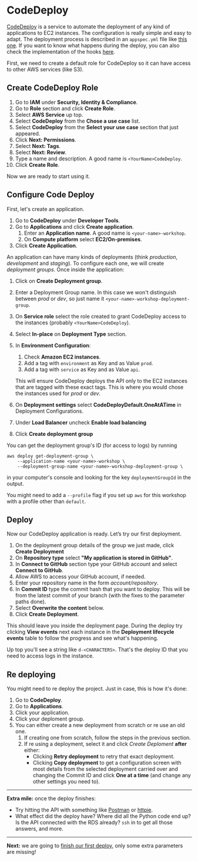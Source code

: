 # CodeDeploy

[CodeDeploy](http://docs.aws.amazon.com/codedeploy/latest/userguide/welcome.html) is a service to automate the deployment of any kind of applications to EC2 instances. The configuration is really simple and easy to adapt. The deployment process is described in an `appspec.yml` file like [this one](/appspec.yml). If you want to know what happens during the deploy, you can also check the implementation of the hooks [here](/infrastructure/aws/codedeploy).

First, we need to create a default role for CodeDeploy so it can have access to other AWS services (like S3).

## Create CodeDeploy Role
1. Go to **IAM** under **Security, Identity & Compliance**.
2. Go to **Role** section and click **Create Role**.
3. Select **AWS Service** up top.
4. Select **CodeDeploy** from the **Chose a use case** list.
5. Select **CodeDeploy** from the **Select your use case** section that just appeared.
6. Click **Next: Permissions**.
7. Select **Next: Tags**.
8. Select **Next: Review**.
9. Type a name and description. A good name is `<YourName>CodeDeploy`.
10. Click **Create Role**.

Now we are ready to start using it.

##  Configure Code Deploy
First, let's create an application.
1. Go to **CodeDeploy** under **Developer Tools**.
2. Go to **Applications** and click **Create application**.
   1. Enter an **Application name**. A good name is `<your-name>-workshop`.
   2. On **Compute platform** select **EC2/On-premises**.
3. Click **Create Application**.

An application can have many kinds of deployments (think _production_, _development_ and _staging_). To configure each one, we will create _deployment groups_. Once inside the application:
1. Click on **Create Deployment group**.
2. Enter a Deployment Group name. In this case we won't distinguish between _prod_ or _dev_, so just name it `<your-name>-workshop-deployment-group`.
3. On **Service role** select the role created to grant CodeDeploy access to the instances (probably `<YourName>CodeDeploy`).
4. Select **In-place** on **Deployment Type** section.
5. In **Environment Configuration**:
   1. Check **Amazon EC2 instances**.
   2. Add a tag with `environment` as Key and as Value `prod`.
   3. Add a tag with `service` as Key and as Value `api`.

    This will ensure CodeDeploy deploys the API only to the EC2 instances that are tagged with these exact tags. This is where you would chose the instances used for _prod_ or _dev_.
6. On **Deployment settings** select **CodeDeployDefault.OneAtATime** in Deployment Configurations.
7. Under **Load Balancer** uncheck **Enable load balancing**
8. Click **Create deployment group**

You can get the deployment group's ID (for access to logs) by running
```
aws deploy get-deployment-group \
    --application-name <your-name>-workshop \
    --deployment-group-name <your-name>-workshop-deployment-group \
```
in your computer's console and looking for the key `deploymentGroupId` in the output.

You might need to add a `--profile` flag if you set up `aws` for this workshop with a profile other than `default`.

## Deploy
Now our CodeDeploy application is ready. Let’s try our first deployment.

1. On the deployment group details of the group we just made, click **Create Deployment**
2. On **Repository type** select **"My application is stored in GitHub"**.
3. In **Connect to GitHub** section type your GitHub account and select **Connect to GitHub**.
4. Allow AWS to access your GitHub account, if needed.
5. Enter your repository name in the form _account/repository_.
6. In **Commit ID** type the commit hash that you want to deploy. This will be from the latest commit of your branch (with the fixes to the parameter paths done).
7. Select **Overwrite the content** below.
8. Click **Create Deployment**.

This should leave you inside the deployment page. During the deploy try clicking **View events** next each instance in the **Deployment lifecycle events** table to follow the progress and see what's happening.

Up top you'll see a string like `d-<CHARACTERS>`. That's the deploy ID that you need to access logs in the instance.

## Re deploying
You might need to re deploy the project. Just in case, this is how it's done:

1. Go to **CodeDeploy**.
2. Go to **Applications**.
3. Click your application.
4. Click your deploment group.
5. You can either create a new deployment from scratch or re use an old one.
   1. If creating one from scratch, follow the steps in the previous section.
   2. If re using a deployment, select it and click _Create Deploment_ **after** either:
      - Clicking **Retry deployment** to retry that exact deployment.
      - Clicking **Copy deployment** to get a configuration screen with most details from the selected deployment carried over and changing the Commit ID and click **One at a time** (and change any other settings you need to).

---
**Extra mile:** once the deploy finishes:

- Try hitting the API with something like [Postman](https://www.getpostman.com/) or [httpie](https://httpie.org/).
- What effect did the deploy have? Where did all the Python code end up? Is the API connected with the RDS already? `ssh` in to get all those answers, and more.

---
**Next:** we are going to [finish our first deploy](/workshop/s3-web-ec2-api-rds/05-finishing-up.md), only some extra parameters are missing!
